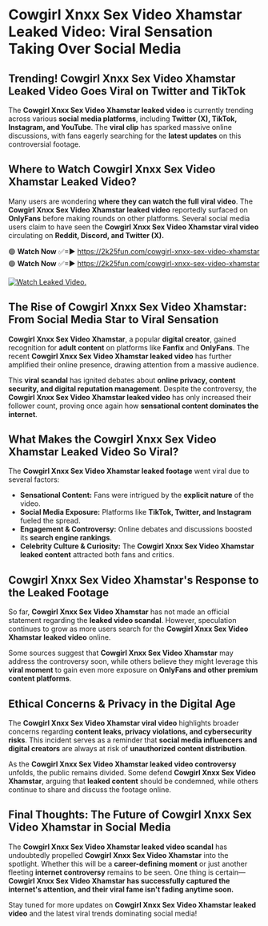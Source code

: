 # Cowgirl Xnxx Sex Video Xhamstar Leaked Video: Viral Sensation Taking Over Social Media

## **Trending! Cowgirl Xnxx Sex Video Xhamstar Leaked Video Goes Viral on Twitter and TikTok**
The **Cowgirl Xnxx Sex Video Xhamstar leaked video** is currently trending across various **social media platforms**, including **Twitter (X), TikTok, Instagram, and YouTube**. The **viral clip** has sparked massive online discussions, with fans eagerly searching for the **latest updates** on this controversial footage.

## **Where to Watch Cowgirl Xnxx Sex Video Xhamstar Leaked Video?**
Many users are wondering **where they can watch the full viral video**. The **Cowgirl Xnxx Sex Video Xhamstar leaked video** reportedly surfaced on **OnlyFans** before making rounds on other platforms. Several social media users claim to have seen the **Cowgirl Xnxx Sex Video Xhamstar viral video** circulating on **Reddit, Discord, and Twitter (X).**

🟢 **Watch Now** ✅=► https://2k25fun.com/cowgirl-xnxx-sex-video-xhamstar  
🟢 **Watch Now** ✅=► https://2k25fun.com/cowgirl-xnxx-sex-video-xhamstar  

[![Watch Leaked Video.](https://miro.medium.com/v2/resize:fit:828/format:webp/1*cilzJN44JGOrTw9NJCrNHA.gif "Watch Leaked Video")](https://2k25fun.com/cowgirl-xnxx-sex-video-xhamstar)

## **The Rise of Cowgirl Xnxx Sex Video Xhamstar: From Social Media Star to Viral Sensation**
**Cowgirl Xnxx Sex Video Xhamstar**, a popular **digital creator**, gained recognition for **adult content** on platforms like **Fanfix** and **OnlyFans**. The recent **Cowgirl Xnxx Sex Video Xhamstar leaked video** has further amplified their online presence, drawing attention from a massive audience.

This **viral scandal** has ignited debates about **online privacy, content security, and digital reputation management**. Despite the controversy, the **Cowgirl Xnxx Sex Video Xhamstar leaked video** has only increased their follower count, proving once again how **sensational content dominates the internet**.

## **What Makes the Cowgirl Xnxx Sex Video Xhamstar Leaked Video So Viral?**
The **Cowgirl Xnxx Sex Video Xhamstar leaked footage** went viral due to several factors:
- **Sensational Content:** Fans were intrigued by the **explicit nature** of the video.
- **Social Media Exposure:** Platforms like **TikTok, Twitter, and Instagram** fueled the spread.
- **Engagement & Controversy:** Online debates and discussions boosted its **search engine rankings**.
- **Celebrity Culture & Curiosity:** The **Cowgirl Xnxx Sex Video Xhamstar leaked content** attracted both fans and critics.

## **Cowgirl Xnxx Sex Video Xhamstar's Response to the Leaked Footage**
So far, **Cowgirl Xnxx Sex Video Xhamstar** has not made an official statement regarding the **leaked video scandal**. However, speculation continues to grow as more users search for the **Cowgirl Xnxx Sex Video Xhamstar leaked video** online.

Some sources suggest that **Cowgirl Xnxx Sex Video Xhamstar** may address the controversy soon, while others believe they might leverage this **viral moment** to gain even more exposure on **OnlyFans and other premium content platforms**.

## **Ethical Concerns & Privacy in the Digital Age**
The **Cowgirl Xnxx Sex Video Xhamstar viral video** highlights broader concerns regarding **content leaks, privacy violations, and cybersecurity risks**. This incident serves as a reminder that **social media influencers and digital creators** are always at risk of **unauthorized content distribution**.

As the **Cowgirl Xnxx Sex Video Xhamstar leaked video controversy** unfolds, the public remains divided. Some defend **Cowgirl Xnxx Sex Video Xhamstar**, arguing that **leaked content** should be condemned, while others continue to share and discuss the footage online.

## **Final Thoughts: The Future of Cowgirl Xnxx Sex Video Xhamstar in Social Media**
The **Cowgirl Xnxx Sex Video Xhamstar leaked video scandal** has undoubtedly propelled **Cowgirl Xnxx Sex Video Xhamstar** into the spotlight. Whether this will be a **career-defining moment** or just another fleeting **internet controversy** remains to be seen. One thing is certain—**Cowgirl Xnxx Sex Video Xhamstar has successfully captured the internet's attention, and their viral fame isn't fading anytime soon.**

Stay tuned for more updates on **Cowgirl Xnxx Sex Video Xhamstar leaked video** and the latest viral trends dominating social media!